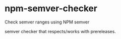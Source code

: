 # npm-semver-checker
Check semver ranges using NPM semver

semver checker that respects/works with prereleases.
